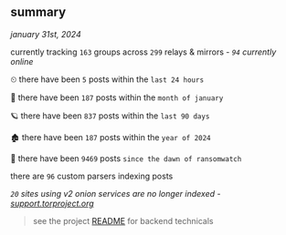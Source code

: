 
## summary
_january 31st, 2024_

currently tracking `163` groups across `299` relays & mirrors - _`94` currently online_

⏲ there have been `5` posts within the `last 24 hours`

🦈 there have been `187` posts within the `month of january`

🪐 there have been `837` posts within the `last 90 days`

🏚 there have been `187` posts within the `year of 2024`

🦕 there have been `9469` posts `since the dawn of ransomwatch`

there are `96` custom parsers indexing posts

_`20` sites using v2 onion services are no longer indexed - [support.torproject.org](https://support.torproject.org/onionservices/v2-deprecation/)_

> see the project [README](https://github.com/joshhighet/ransomwatch#ransomwatch--) for backend technicals
